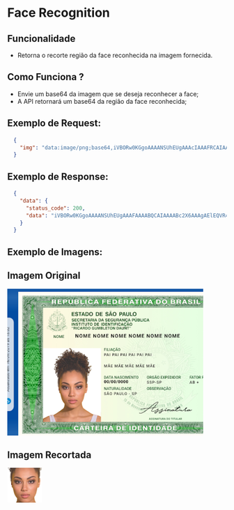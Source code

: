 # Face Recognition

## Funcionalidade
- Retorna o recorte região da face reconhecida na imagem fornecida.
 
## Como Funciona ?
- Envie um base64 da imagem que se deseja reconhecer a face;
- A API retornará um base64 da região da face reconhecida;

## Exemplo de Request:
```json
  {
	"img": "data:image/png;base64,iVBORw0KGgoAAAANSUhEUgAAAcIAAAFRCAIAAABoiDr/AANoK0lE....."
  }
```

## Exemplo de Response:
```json
  {
    "data": {
      "status_code": 200,
      "data": "iVBORw0KGgoAAAANSUhEUgAAAFAAAABQCAIAAAABc2X6AAAgAElEQVR4AaXBCdCuaVkg5nt7nu......."
    }
  }
```
## Exemplo de Imagens:
## Imagem Original
![Imagem Original](./old/original_images/image1.png)

## Imagem Recortada
![Recorte da Face](./old/result_images/resultimage1.png)
